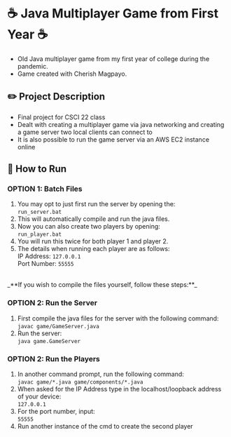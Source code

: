 # ☕ Java Multiplayer Game from First Year ☕
- Old Java multiplayer game from my first year of college during the pandemic.
- Game created with Cherish Magpayo. 

## ✏️ Project Description
- Final project for CSCI 22 class
- Dealt with creating a multiplayer game via java networking and creating a game server two local clients can connect to
- It is also possible to run the game server via an AWS EC2 instance online

## 📁 How to Run

### OPTION 1: Batch Files
1. You may opt to just first run the server by opening the:
<br>`run_server.bat`
2. This will automatically compile and run the java files. 
3. Now you can also create two players by opening:
<br>`run_player.bat`
4. You will run this twice for both player 1 and player 2. 
5. The details when running each player are as follows: 
<br>IP Address: `127.0.0.1`
<br>Port Number: `55555`

<br>
_**If you wish to compile the files yourself, follow these steps:**_

### OPTION 2: Run the Server
1. First compile the java files for the server with the following command: 
<br>`javac game/GameServer.java`
2. Run the server:
<br>`java game.GameServer`

### OPTION 2: Run the Players
1. In another command prompt, run the following command: 
<br>`javac game/*.java game/components/*.java`
2. When asked for the IP Address type in the localhost/loopback address of your device: 
<br>`127.0.0.1`
3. For the port number, input: 
<br>`55555`
4. Run another instance of the cmd to create the second player
